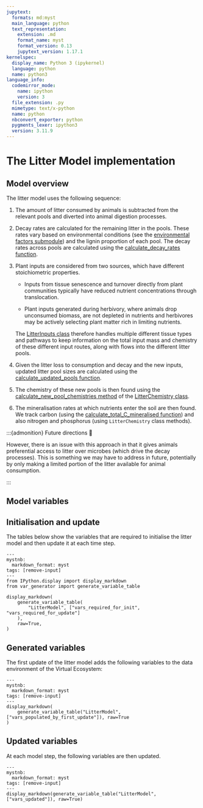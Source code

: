 ```yaml
---
jupytext:
  formats: md:myst
  main_language: python
  text_representation:
    extension: .md
    format_name: myst
    format_version: 0.13
    jupytext_version: 1.17.1
kernelspec:
  display_name: Python 3 (ipykernel)
  language: python
  name: python3
language_info:
  codemirror_mode:
    name: ipython
    version: 3
  file_extension: .py
  mimetype: text/x-python
  name: python
  nbconvert_exporter: python
  pygments_lexer: ipython3
  version: 3.11.9
---
```


# The Litter Model implementation

## Model overview

The litter model uses the following sequence:

1. The amount of litter consumed by animals is subtracted from the relevant pools and
   diverted into animal digestion processes.

2. Decay rates are calculated for the remaining litter in the pools. These rates vary
   based on environmental conditions (see the [environmental factors
   submodule](virtual_ecosystem.models.litter.env_factors)) and the lignin proportion of
   each pool. The decay rates across pools are calculated using the
   [calculate_decay_rates
   function](virtual_ecosystem.models.litter.carbon.calculate_decay_rates).

3. Plant inputs are considered from two sources, which have different stoichiometric
   properties.

    * Inputs from tissue senescence and turnover directly from plant communities
      typically have reduced nutrient concentrations through translocation.

    * Plant inputs generated during herbivory, where animals drop unconsumed biomass,
      are not depleted in nutrients and herbivores may be actively selecting plant
      matter rich in limiting nutrients.

    The [LitterInputs class](virtual_ecosystem.models.litter.inputs.LitterInputs)
    therefore handles multiple different tissue types and pathways to keep information
    on the total input mass and chemistry of these different input routes, along with
    flows into the different litter pools.

4. Given the litter loss to consumption and decay and the new inputs, updated litter
   pool sizes are calculated using the [calculate_updated_pools
   function](virtual_ecosystem.models.litter.carbon.calculate_updated_pools).

5. The chemistry of these new pools is then found using the
   [calculate_new_pool_chemistries
   method](virtual_ecosystem.models.litter.chemistry.LitterChemistry.calculate_new_pool_chemistries)
   of the [LitterChemistry
   class](virtual_ecosystem.models.litter.chemistry.LitterChemistry).

6. The mineralisation rates at which nutrients enter the soil are then found. We track
   carbon (using the [calculate_total_C_mineralised
   function](virtual_ecosystem.models.litter.carbon.calculate_total_C_mineralised)) and
   also nitrogen and phosphorus (using `LitterChemistry` class methods).

:::{admonition} Future directions 🔭

However, there is an issue with this approach in that it gives animals preferential
access to litter over microbes (which drive the decay processes). This is something we
may have to address in future, potentially by only making a limited portion of the
litter available for animal consumption.

:::

## Model variables

## Initialisation and update

The tables below show the variables that are required to initialise the litter model and
then update it at each time step.

```{code-cell} ipython3
---
mystnb:
  markdown_format: myst
tags: [remove-input]
---
from IPython.display import display_markdown
from var_generator import generate_variable_table

display_markdown(
    generate_variable_table(
        "LitterModel", ["vars_required_for_init", "vars_required_for_update"]
    ),
    raw=True,
)
```

## Generated variables

The first update of the litter model adds the following variables to the data
environment of the Virtual Ecosystem:

```{code-cell} ipython3
---
mystnb:
  markdown_format: myst
tags: [remove-input]
---
display_markdown(
    generate_variable_table("LitterModel", ["vars_populated_by_first_update"]), raw=True
)
```

## Updated variables

At each model step, the following variables are then updated.

```{code-cell} ipython3
---
mystnb:
  markdown_format: myst
tags: [remove-input]
---
display_markdown(generate_variable_table("LitterModel", ["vars_updated"]), raw=True)
```
